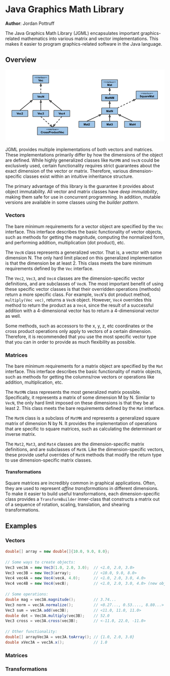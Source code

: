 # Java Graphics Math Library
**Author**: Jordan Pottruff

The Java Graphics Math Library (JGML) encapsulates important graphics-related mathematics into
various matrix and vector implementations. This makes it easier to program graphics-related software
in the Java language.

## Overview
![UML Diagram](img/uml-diagram.png)

JGML provides multiple implementations of both vectors and matrices. These implementations primarily
differ by how the dimensions of the object are defined. While highly generalized classes like 
`MatMN` and `VecN` could be exclusively used, certain functionality requires strict guarantees about
the exact dimension of the vector or matrix. Therefore, various dimension-specific classes exist 
within an intuitive inheritance structure.

The primary advantage of this library is the guarantee it provides about object immutability. All 
vector and matrix classes have *deep immutability*, making them safe for use in concurrent 
programming. In addition, mutable versions are available in some classes using the *builder 
pattern*. 

### Vectors
The bare minimum requirements for a vector object are specified by the `Vec` interface. This 
interface describes the basic functionality of vector objects, such as methods for getting the 
magnitude, computing the normalized form, and performing addition, multiplication (dot product), 
etc.

The `VecN` class represents a generalized vector. That is, a vector with some dimension N. The only
hard limit placed on this generalized implementation is that the dimension be at least 2. This 
class meets the bare minimum requirements defined by the `Vec` interface.

The `Vec2`, `Vec3`, and `Vec4` classes are the dimension-specific vector definitions, and are 
subclasses of `VecN`. The most important benefit of using these specific vector classes is that
their overridden operations (methods) return a more specific class. For example, `VecN`'s dot 
product method, `multiply(Vec vec)`, returns a `VecN` object. However, `Vec4` overrides this 
method to return the product as a `Vec4`, since the result of a successful addition with a 
4-dimensional vector has to return a 4-dimensional vector as well. 

Some methods, such as accessors to the x, y, z, etc coordinates or the cross product operations 
only apply to vectors of a certain dimension. Therefore, it is recommended that you use the most
specific vector type that you can in order to provide as much flexibility as possible.

### Matrices
The bare minimum requirements for a matrix object are specified by the `Mat` interface. This 
interface describes the basic functionality of matrix objects, such as methods for getting the 
columns/row vectors or operations like addition, multiplication, etc.

The `MatMN` class represents the most generalized matrix possible. Specifically, it represents a 
matrix of some dimension M by N. Similar to `VecN`, the only hard limit imposed on these dimensions
is that they be at least 2. This class meets the bare requirements defined by the `Mat` interface.

The `MatN` class is a subclass of `MatMN` and represents a generalized square matrix of dimension N 
by N. It provides the implementation of operations that are specific to square matrices, such as 
calculating the determinant or inverse matrix.

The `Mat2`, `Mat3`, and `Mat4` classes are the dimension-specific matrix definitions, and are 
subclasses of `MatN`. Like the dimension-specific vectors, these provide useful overrides of 
`MatN` methods that modify the return type to use dimension-specific matrix classes. 

#### Transformations

Square matrices are incredibly common in graphical applications. Often, they are used to represent
*affine transformations* in different dimensions. To make it easier to build useful transformations,
each dimension-specific class provides a `TransformBuilder` inner-class that constructs a matrix
out of a sequence of rotation, scaling, translation, and shearing transformations. 

## Examples

### Vectors
````java
double[] array = new double[]{10.0, 9.0, 8.0};

// Some ways to create objects:
Vec3 vec3A = new Vec3(1.0, 2.0, 3.0);  // <1.0, 2.0, 3.0>
Vec3 vec3B = new Vec3(array);          // <10.0, 9.0, 8.0> 
Vec4 vec4A = new Vec4(vecA, 4.0);      // <1.0, 2.0, 3.0, 4.0>
Vec4 vec4B = new Vec4(vecB);           // <1.0, 2.0, 3.0, 4.0> (new object)

// Some operations:
double mag = vec3A.magnitude();        // 3.74...
Vec3 norm = vec3A.normalize();         // <0.27..., 0.53...., 8.80...>
Vec3 sum = vec3A.add(vec3B);           // <11.0, 11.0, 11.0>
double dot = Vec3A.multiply(vec3B);    // 52.0
Vec3 cross = vec3A.cross(vec3B);       // <-11.0, 22.0, -11.0>

// Other functionality:
double[] arrayVec3A = vec3A.toArray(); // {1.0, 2.0, 3.0}
double xVec3A = vec3A.x();             // 1.0
````

### Matrices

### Transformations
